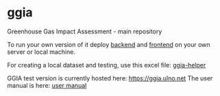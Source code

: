 # ggia
Greenhouse Gas Impact Assessment - main repository

To run your own version of it deploy [backend](https://github.com/QGasSP/ggia-backend) 
and [frontend](https://github.com/QGasSP/ggia-frontend) on your own server or local machine.

For creating a local dataset and testing, use this excel file: [ggia-helper](doc/excel-helpers/ggia-helper.xlsm)

GGIA test version is currently hosted here: https://ggia.ulno.net
The user manual is here: [user manual](https://drive.google.com/file/d/1kz9lxrfJqlT1X0dXDyw8kD1OmkTkzYme)
